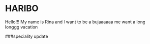 # HARIBO
Hello!!! My name is Rina and
I want to be a bujaaaaaa
me want a long longgg vacation

###speciality update